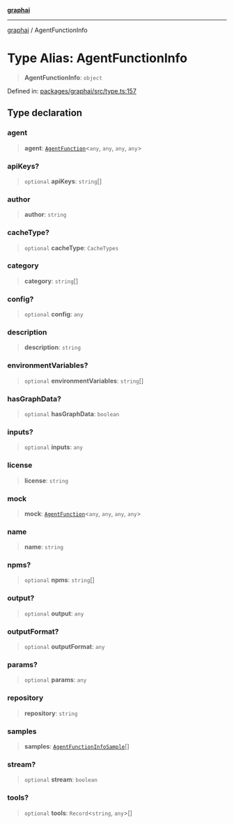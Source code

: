 [**graphai**](../README.md)

***

[graphai](../globals.md) / AgentFunctionInfo

# Type Alias: AgentFunctionInfo

> **AgentFunctionInfo**: `object`

Defined in: [packages/graphai/src/type.ts:157](https://github.com/kawamataryo/graphai/blob/d1a2c5ee2f62deae7af78fb66f65face3cfa29fb/packages/graphai/src/type.ts#L157)

## Type declaration

### agent

> **agent**: [`AgentFunction`](AgentFunction.md)\<`any`, `any`, `any`, `any`\>

### apiKeys?

> `optional` **apiKeys**: `string`[]

### author

> **author**: `string`

### cacheType?

> `optional` **cacheType**: `CacheTypes`

### category

> **category**: `string`[]

### config?

> `optional` **config**: `any`

### description

> **description**: `string`

### environmentVariables?

> `optional` **environmentVariables**: `string`[]

### hasGraphData?

> `optional` **hasGraphData**: `boolean`

### inputs?

> `optional` **inputs**: `any`

### license

> **license**: `string`

### mock

> **mock**: [`AgentFunction`](AgentFunction.md)\<`any`, `any`, `any`, `any`\>

### name

> **name**: `string`

### npms?

> `optional` **npms**: `string`[]

### output?

> `optional` **output**: `any`

### outputFormat?

> `optional` **outputFormat**: `any`

### params?

> `optional` **params**: `any`

### repository

> **repository**: `string`

### samples

> **samples**: [`AgentFunctionInfoSample`](AgentFunctionInfoSample.md)[]

### stream?

> `optional` **stream**: `boolean`

### tools?

> `optional` **tools**: `Record`\<`string`, `any`\>[]
